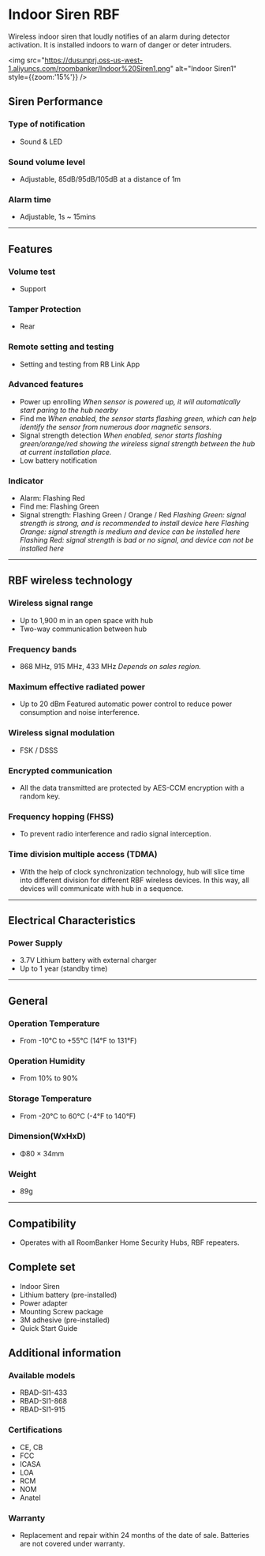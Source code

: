 # Indoor Siren RBF

Wireless indoor siren that loudly notifies of an alarm during detector activation. It is installed indoors to warn of danger or deter intruders.

<img src="https://dusunprj.oss-us-west-1.aliyuncs.com/roombanker/Indoor%20Siren1.png" alt="Indoor Siren1" style={{zoom:'15%'}} />

## Siren Performance

### Type of notification

* Sound & LED

### Sound volume level

* Adjustable, 85dB/95dB/105dB at a distance of 1m

### Alarm time

* Adjustable, 1s ~ 15mins

------

## Features

### Volume test

* Support

### Tamper Protection

* Rear

### Remote setting and testing

* Setting and testing from RB Link App

### Advanced features

* Power up enrolling
  *When sensor is powered up, it will automatically start paring to the hub nearby*
* Find me
  *When enabled, the sensor starts flashing green, which can help identify the sensor from numerous door magnetic sensors.*
* Signal strength detection
  *When enabled, senor starts flashing green/orange/red showing the wireless signal strength between the hub at current installation place.* 
* Low battery notification

### Indicator

* Alarm: Flashing Red
* Find me: Flashing Green
* Signal strength: Flashing Green / Orange / Red
  *Flashing Green: signal strength is strong, and is recommended to install device here*
  *Flashing Orange: signal strength is medium and device can be installed here*
  *Flashing Red: signal strength is bad or no signal, and device can not be installed here*

------

## RBF wireless technology

### Wireless signal range

* Up to 1,900 m in an open space with hub
* Two-way communication between hub

### Frequency bands

* 868 MHz, 915 MHz, 433 MHz
  *Depends on sales region.*

### Maximum effective radiated power

* Up to 20 dBm
  Featured automatic power control to reduce power consumption and noise interference.

### Wireless signal modulation

* FSK / DSSS

### Encrypted communication

* All the data transmitted are protected by AES-CCM encryption with a random key.

### Frequency hopping (FHSS)

* To prevent radio interference and radio signal interception.

### Time division multiple access (TDMA)

* With the help of clock synchronization technology, hub will slice time into different division for different RBF wireless devices. In this way, all devices will communicate with hub in a sequence.

------

## Electrical Characteristics

### Power Supply

* 3.7V Lithium battery with external charger
* Up to 1 year (standby time)

------

## General

### Operation Temperature

* From -10°С to +55°С (14°F to 131°F)

### Operation Humidity

* From 10% to 90%

### Storage Temperature

* From -20°C to 60°C (-4°F to 140°F)

### Dimension(WxHxD)

* Φ80 × 34mm

### Weight

* 89g

------

## Compatibility

* Operates with all RoomBanker Home Security Hubs,  RBF repeaters.


## Complete set

* Indoor Siren
* Lithium battery (pre-installed)
* Power adapter
* Mounting Screw package
* 3M adhesive (pre-installed)
* Quick Start Guide

## Additional information

### Available models

* RBAD-SI1-433
* RBAD-SI1-868
* RBAD-SI1-915

### Certifications

* CE, CB
* FCC
* ICASA
* LOA
* RCM
* NOM
* Anatel

### Warranty

* Replacement and repair within 24 months of the date of sale. Batteries are not covered under warranty.
